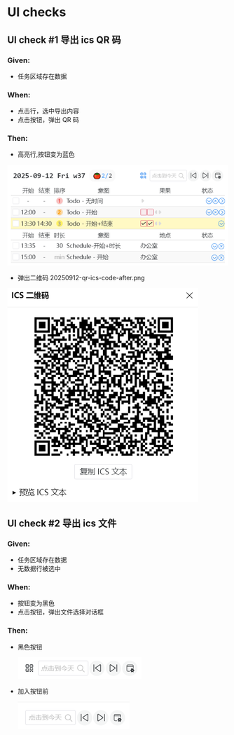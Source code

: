 # UI checks

## UI check #1 导出 ics QR 码

### Given:

- 任务区域存在数据

### When:

- 点击行，选中导出内容
- 点击按钮，弹出 QR 码

### Then:

- 高亮行,按钮变为蓝色

![](ui-checks\20250912-qr-ics-full-after.png)

- 弹出二维码 20250912-qr-ics-code-after.png

![](ui-checks\20250912-qr-ics-code-after.png)

## UI check #2 导出 ics 文件

### Given:

- 任务区域存在数据
- 无数据行被选中

### When:

- 按钮变为黑色
- 点击按钮，弹出文件选择对话框

### Then:

- 黑色按钮

  ![黑色按钮](ui-checks\20250912-qr-ics-after.png)

- 加入按钮前

  ![加入按钮前](ui-checks\20250912-qr-ics-before.png)
